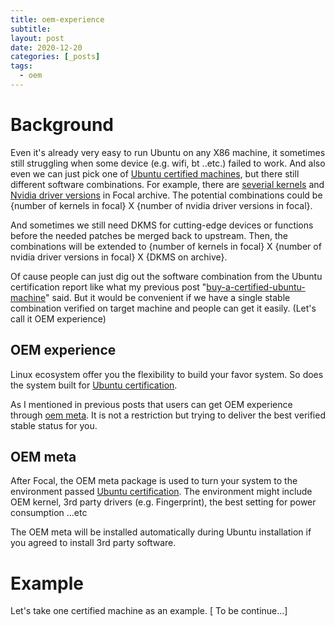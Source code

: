 ```yaml
---
title: oem-experience
subtitle:
layout: post
date: 2020-12-20
categories: [_posts]
tags:
  - oem 
---
```


# Background
Even it's already very easy to run Ubuntu on any X86 machine, it sometimes still struggling when some device (e.g. wifi, bt ..etc.) failed to work.
And also even we can just pick one of [Ubuntu certified machines][Ubuntu certification], but there still different software combinations.
For example, there are [severial kernels][kernels in focal] and [Nvidia driver versions][Nvidia driver versions in focal] in Focal archive.
The potential combinations could be {number of kernels in focal} X {number of nvidia driver versions in focal}.

And sometimes we still need DKMS for cutting-edge devices or functions before the needed patches be merged back to upstream.
Then, the combinations will be extended to {number of kernels in focal} X {number of nvidia driver versions in focal} X {DKMS on archive}.

Of cause people can just dig out the software combination from the Ubuntu certification report like what my previous post "[buy-a-certified-ubuntu-machine][]" said.  But it would be convenient if we have a single stable combination verified on target machine and people can get it easily.
(Let's call it OEM experience)

## OEM experience
Linux ecosystem offer you the flexibility to build your favor system.
So does the system built for [Ubuntu certification][]. 
 
As I mentioned in previous posts that users can get OEM experience through [oem meta][oem_meta].
It is not a restriction but trying to deliver the best verified stable status for you.  

## OEM meta
After Focal, the OEM meta package is used to turn your system to the environment passed [Ubuntu certification][].
The environment might include OEM kernel, 3rd party drivers (e.g. Fingerprint), the best setting for power consumption ...etc

The OEM meta will be installed automatically during Ubuntu installation if you agreed to install 3rd party software.

# Example
Let's take one certified machine as an example.
[ To be continue...]

[oem_meta]: https://www.phoronix.com/scan.php?page=news_item&px=Ubuntu-20.04-Certified-OEM-Exp
[oem certification]: https://ubuntu.com/blog/people-and-processes-behind-ubuntu-certified-devices
[kernels in focal]: https://qa.debian.org/madison.php?package=linux-oem-osp1+linux-oem+linux-image-oem-20.04+linux-oem-20.04-edge+linux-image-generic+linux-image-generic-hwe-20.04&table=ubuntu&a=&c=&s=focal+focal-proposed#
[kernels in focal]: https://qa.debian.org/madison.php?package=linux-oem-osp1+linux-oem+linux-image-oem-20.04+linux-oem-20.04-edge+linux-image-generic+linux-image-generic-hwe-20.04&table=ubuntu&a=&c=&s=focal+focal-proposed#
[Nvidia driver versions in focal]: https://paste.ubuntu.com/p/c7rrkxjjnZ/
[Ubuntu certification]: https://certification.ubuntu.com/
[buy-a-certified-ubuntu-machine]: http://alex-tu-cc.github.io/2019/07/buy-a-certified-ubuntu-machine/
